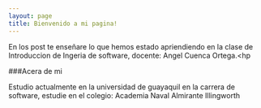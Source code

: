 ```yaml
---
layout: page
title: Bienvenido a mi pagina!
---
```


<hp>En los post te enseñare lo que hemos estado apriendiendo en la clase de Introduccion de Ingeria de software, docente: Angel Cuenca Ortega.<hp
                                                                                                                                                  
###Acera de mi

  <hp>Estudio actualmente en la universidad de guayaquil en la carrera de software, estudie en el colegio: Academia Naval Almirante Illingworth<hp>
